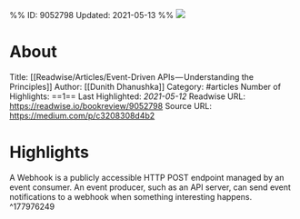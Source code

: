 %%
ID: 9052798
Updated: 2021-05-13
%%
![](https://readwise-assets.s3.amazonaws.com/static/images/article0.00998d930354.png)

# About
Title: [[Readwise/Articles/Event-Driven APIs — Understanding the Principles]]
Author: [[Dunith Dhanushka]]
Category: #articles
Number of Highlights: ==1==
Last Highlighted: *2021-05-12*
Readwise URL: https://readwise.io/bookreview/9052798
Source URL: https://medium.com/p/c3208308d4b2


# Highlights 
A Webhook is a publicly accessible HTTP POST endpoint managed by an event consumer. An event producer, such as an API server, can send event notifications to a webhook when something interesting happens.  ^177976249

